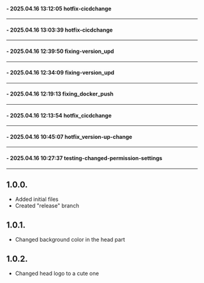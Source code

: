 ####  - 2025.04.16 13:12:05 hotfix-cicdchange
---
####  - 2025.04.16 13:03:39 hotfix-cicdchange
---
####  - 2025.04.16 12:39:50 fixing-version_upd
---
####  - 2025.04.16 12:34:09 fixing-version_upd
---
####  - 2025.04.16 12:19:13 fixing_docker_push
---
####  - 2025.04.16 12:13:54 hotfix_cicdchange
---
####  - 2025.04.16 10:45:07 hotfix_version-up-change
---
####  - 2025.04.16 10:27:37 testing-changed-permission-settings
---
## 1.0.0.
+ Added initial files
+ Created "release" branch

## 1.0.1.
+ Changed background color in the head part

## 1.0.2.
+ Changed head logo to a cute one

